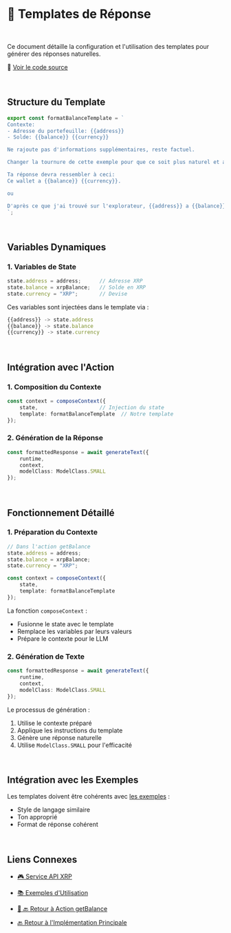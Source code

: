 # 📝 Templates de Réponse

<br/>


Ce document détaille la configuration et l'utilisation des templates pour générer des réponses naturelles.


📂 [Voir le code source](../../packages/plugin-workshop-42blockchain/src/examples/getBalanceExamples.ts)

<br/>

## Structure du Template

```typescript
export const formatBalanceTemplate = `
Contexte:
- Adresse du portefeuille: {{address}}
- Solde: {{balance}} {{currency}}

Ne rajoute pas d'informations supplémentaires, reste factuel.

Changer la tournure de cette exemple pour que ce soit plus naturel et aléatoire.

Ta réponse devra ressembler à ceci:
Ce wallet a {{balance}} {{currency}}.

ou

D'après ce que j'ai trouvé sur l'explorateur, {{address}} a {{balance}} {{currency}}.
`;
```

<br/>

## Variables Dynamiques

### 1. Variables de State
```typescript
state.address = address;      // Adresse XRP
state.balance = xrpBalance;   // Solde en XRP
state.currency = "XRP";       // Devise
```

Ces variables sont injectées dans le template via :
```typescript
{{address}} -> state.address
{{balance}} -> state.balance
{{currency}} -> state.currency
```

<br/>

## Intégration avec l'Action

### 1. Composition du Contexte
```typescript
const context = composeContext({
    state,                    // Injection du state
    template: formatBalanceTemplate  // Notre template
});
```

### 2. Génération de la Réponse
```typescript
const formattedResponse = await generateText({
    runtime,
    context,
    modelClass: ModelClass.SMALL
});
```

<br/>

## Fonctionnement Détaillé

### 1. Préparation du Contexte

```typescript
// Dans l'action getBalance
state.address = address;
state.balance = xrpBalance;
state.currency = "XRP";

const context = composeContext({
    state,
    template: formatBalanceTemplate
});
```

La fonction `composeContext` :
- Fusionne le state avec le template
- Remplace les variables par leurs valeurs
- Prépare le contexte pour le LLM

### 2. Génération de Texte

```typescript
const formattedResponse = await generateText({
    runtime,
    context,
    modelClass: ModelClass.SMALL
});
```

Le processus de génération :
1. Utilise le contexte préparé
2. Applique les instructions du template
3. Génère une réponse naturelle
4. Utilise `ModelClass.SMALL` pour l'efficacité


<br/>

## Intégration avec les Exemples

Les templates doivent être cohérents avec [les exemples](./examples.md) :
- Style de langage similaire
- Ton approprié
- Format de réponse cohérent

<br/>

## Liens Connexes

  
- [🎮 Service API XRP](./service.md)
- [📚 Exemples d'Utilisation](./examples.md)

  
- [🎯 🔙 Retour à Action getBalance](./action.md)
- [🔙 Retour à l'Implémentation Principale](../plugin-implementation.md) 
